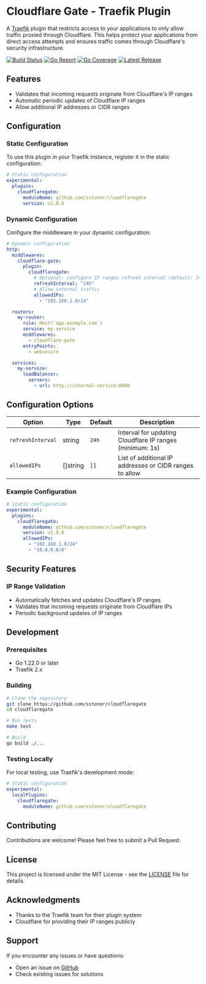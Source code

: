 # Cloudflare Gate - Traefik Plugin

A [Traefik](https://traefik.io) plugin that restricts access to your applications to only allow traffic proxied through Cloudflare. This helps protect your applications from direct access attempts and ensures traffic comes through Cloudflare's security infrastructure.

[![Build Status](https://github.com/sstoner/cloudflaregate/actions/workflows/main.yml/badge.svg?branch=main)](https://github.com/sstoner/cloudflaregate/actions)  [![Go Report](https://goreportcard.com/badge/github.com/sstoner/cloudflaregate)](https://goreportcard.com/report/github.com/sstoner/cloudflaregate)  [![Go Coverage](https://github.com/sstoner/cloudflaregate/wiki/coverage.svg)](https://github.com/sstoner/cloudflaregate/wiki/Test-coverage-report)  [![Latest Release](https://img.shields.io/github/v/release/sstoner/cloudflaregate)](https://github.com/sstoner/cloudflaregate/releases/latest)

## Features

- Validates that incoming requests originate from Cloudflare's IP ranges
- Automatic periodic updates of Cloudflare IP ranges
- Allow additional IP addresses or CIDR ranges

## Configuration

### Static Configuration

To use this plugin in your Traefik instance, register it in the static configuration:

```yaml
# Static configuration
experimental:
  plugins:
    cloudflaregate:
      moduleName: github.com/sstoner/cloudflaregate
      version: v1.0.0
```

### Dynamic Configuration

Configure the middleware in your dynamic configuration:

```yaml
# Dynamic configuration
http:
  middlewares:
    cloudflare-gate:
      plugin:
        cloudflaregate:
          # Optional: configure IP ranges refresh interval (default: 24h)
          refreshInterval: "24h"
          # Allow internal traffic
          allowedIPs:
            - "192.168.1.0/24"

  routers:
    my-router:
      rule: Host(`app.example.com`)
      service: my-service
      middlewares:
        - cloudflare-gate
      entryPoints:
        - websecure

  services:
    my-service:
      loadBalancer:
        servers:
          - url: http://internal-service:8080
```

## Configuration Options

| Option           | Type       | Default | Description                                                  |
|-----------------|------------|---------|--------------------------------------------------------------|
| `refreshInterval`| string    | `24h`   | Interval for updating Cloudflare IP ranges (minimum: 1s)     |
| `allowedIPs`    | []string   | `[]`    | List of additional IP addresses or CIDR ranges to allow      |

### Example Configuration

```yaml
# Static configuration
experimental:
  plugins:
    cloudflaregate:
      moduleName: github.com/sstoner/cloudflaregate
      version: v1.0.0
      allowedIPs:
        - "192.168.1.0/24"
        - "10.0.0.0/8"
```

## Security Features

### IP Range Validation
- Automatically fetches and updates Cloudflare's IP ranges
- Validates that incoming requests originate from Cloudflare IPs
- Periodic background updates of IP ranges


## Development

### Prerequisites
- Go 1.22.0 or later
- Traefik 2.x

### Building
```bash
# Clone the repository
git clone https://github.com/sstoner/cloudflaregate
cd cloudflaregate

# Run tests
make test

# Build
go build ./...
```

### Testing Locally

For local testing, use Traefik's development mode:

```yaml
# Static configuration
experimental:
  localPlugins:
    cloudflaregate:
      moduleName: github.com/sstoner/cloudflaregate
```

## Contributing

Contributions are welcome! Please feel free to submit a Pull Request.

## License

This project is licensed under the MIT License - see the [LICENSE](LICENSE) file for details.

## Acknowledgments

- Thanks to the Traefik team for their plugin system
- Cloudflare for providing their IP ranges publicly

## Support

If you encounter any issues or have questions:
- Open an issue on [GitHub](https://github.com/sstoner/cloudflaregate/issues)
- Check existing issues for solutions
